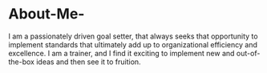 # About-Me-
I am a passionately driven goal setter, that always seeks that opportunity to implement standards that ultimately add up to organizational efficiency and excellence. I am a trainer, and I find it exciting to implement new and out-of-the-box ideas and then see it to fruition.

